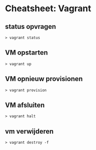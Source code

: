 # Cheatsheet: Vagrant

## status opvragen

```
> vagrant status
```

## VM opstarten

```
> vagrant up
```

## VM opnieuw provisionen

```
> vagrant provision
```

## VM afsluiten

```
> vagrant halt
```

## vm verwijderen
```
> vagrant destroy -f
```